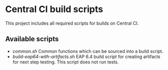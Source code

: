 # Central CI build scripts

This project includes all required scripts for builds on Central CI.

## Available scripts
* *common.sh* Common functions which can be sourced into a build script.
* *build-eap64-with-artifacts.sh* EAP 6.4 build script for creating artifacts for next step testing. This script does not run tests.

